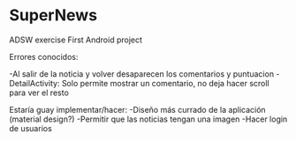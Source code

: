 # SuperNews
ADSW exercise
First Android project

Errores conocidos:

-Al salir de la noticia y volver desaparecen los comentarios y puntuacion
-DetailActivity: Solo permite mostrar un comentario, no deja hacer scroll para ver el resto

Estaría guay implementar/hacer:
-Diseño más currado de la aplicación (material design?)
-Permitir que las noticias tengan una imagen
-Hacer login de usuarios
